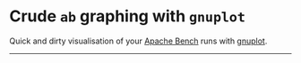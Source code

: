 # Crude `ab` graphing with `gnuplot`

Quick and dirty visualisation of your [Apache Bench](https://httpd.apache.org/docs/2.4/programs/ab.html) runs with [gnuplot](http://www.gnuplot.info/).

---
